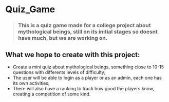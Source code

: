 # Quiz_Game

> ### This is a quiz game made for a college project about mythological beings, still on its initial stages so doesnt have much, but we are working on.

## What we hope to create with this project:

- Create a mini quiz about mythological beings, something close to 10-15 questions with differents levels of difficulty;
- The user will be able to login as a player or as an admin, each one has its own activities;
- There will also have a ranking to track how good the players know, creating a competition of some kind.

